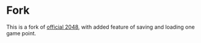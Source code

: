 # Fork
This is a fork of [official 2048](https://github.com/gabrielecirulli/2048), with added feature of saving and loading one game point. 

